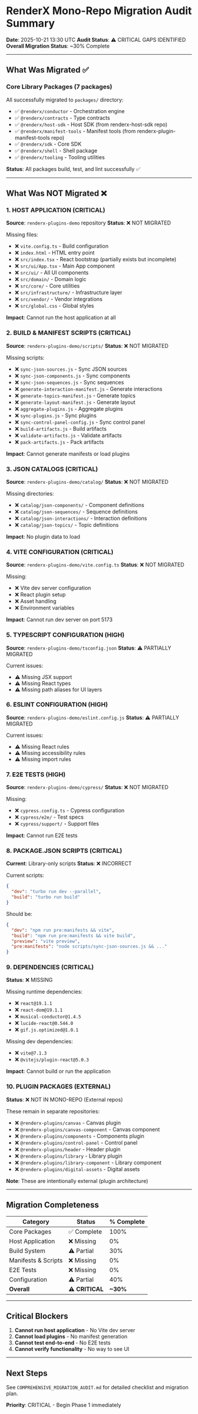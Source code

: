 # RenderX Mono-Repo Migration Audit Summary

**Date**: 2025-10-21 13:30 UTC
**Audit Status**: ⚠️ CRITICAL GAPS IDENTIFIED
**Overall Migration Status**: ~30% Complete

---

## What Was Migrated ✅

### Core Library Packages (7 packages)
All successfully migrated to `packages/` directory:
- ✅ `@renderx/conductor` - Orchestration engine
- ✅ `@renderx/contracts` - Type contracts
- ✅ `@renderx/host-sdk` - Host SDK (from renderx-host-sdk repo)
- ✅ `@renderx/manifest-tools` - Manifest tools (from renderx-plugin-manifest-tools repo)
- ✅ `@renderx/sdk` - Core SDK
- ✅ `@renderx/shell` - Shell package
- ✅ `@renderx/tooling` - Tooling utilities

**Status**: All packages build, test, and lint successfully ✅

---

## What Was NOT Migrated ❌

### 1. HOST APPLICATION (CRITICAL)
**Source**: `renderx-plugins-demo` repository
**Status**: ❌ NOT MIGRATED

Missing files:
- ❌ `vite.config.ts` - Build configuration
- ❌ `index.html` - HTML entry point
- ❌ `src/index.tsx` - React bootstrap (partially exists but incomplete)
- ❌ `src/ui/App.tsx` - Main App component
- ❌ `src/ui/` - All UI components
- ❌ `src/domain/` - Domain logic
- ❌ `src/core/` - Core utilities
- ❌ `src/infrastructure/` - Infrastructure layer
- ❌ `src/vendor/` - Vendor integrations
- ❌ `src/global.css` - Global styles

**Impact**: Cannot run the host application at all

### 2. BUILD & MANIFEST SCRIPTS (CRITICAL)
**Source**: `renderx-plugins-demo/scripts/`
**Status**: ❌ NOT MIGRATED

Missing scripts:
- ❌ `sync-json-sources.js` - Sync JSON sources
- ❌ `sync-json-components.js` - Sync components
- ❌ `sync-json-sequences.js` - Sync sequences
- ❌ `generate-interaction-manifest.js` - Generate interactions
- ❌ `generate-topics-manifest.js` - Generate topics
- ❌ `generate-layout-manifest.js` - Generate layout
- ❌ `aggregate-plugins.js` - Aggregate plugins
- ❌ `sync-plugins.js` - Sync plugins
- ❌ `sync-control-panel-config.js` - Sync control panel
- ❌ `build-artifacts.js` - Build artifacts
- ❌ `validate-artifacts.js` - Validate artifacts
- ❌ `pack-artifacts.js` - Pack artifacts

**Impact**: Cannot generate manifests or load plugins

### 3. JSON CATALOGS (CRITICAL)
**Source**: `renderx-plugins-demo/catalog/`
**Status**: ❌ NOT MIGRATED

Missing directories:
- ❌ `catalog/json-components/` - Component definitions
- ❌ `catalog/json-sequences/` - Sequence definitions
- ❌ `catalog/json-interactions/` - Interaction definitions
- ❌ `catalog/json-topics/` - Topic definitions

**Impact**: No plugin data to load

### 4. VITE CONFIGURATION (CRITICAL)
**Source**: `renderx-plugins-demo/vite.config.ts`
**Status**: ❌ NOT MIGRATED

Missing:
- ❌ Vite dev server configuration
- ❌ React plugin setup
- ❌ Asset handling
- ❌ Environment variables

**Impact**: Cannot run dev server on port 5173

### 5. TYPESCRIPT CONFIGURATION (HIGH)
**Source**: `renderx-plugins-demo/tsconfig.json`
**Status**: ⚠️ PARTIALLY MIGRATED

Current issues:
- ⚠️ Missing JSX support
- ⚠️ Missing React types
- ⚠️ Missing path aliases for UI layers

### 6. ESLINT CONFIGURATION (HIGH)
**Source**: `renderx-plugins-demo/eslint.config.js`
**Status**: ⚠️ PARTIALLY MIGRATED

Current issues:
- ⚠️ Missing React rules
- ⚠️ Missing accessibility rules
- ⚠️ Missing import rules

### 7. E2E TESTS (HIGH)
**Source**: `renderx-plugins-demo/cypress/`
**Status**: ❌ NOT MIGRATED

Missing:
- ❌ `cypress.config.ts` - Cypress configuration
- ❌ `cypress/e2e/` - Test specs
- ❌ `cypress/support/` - Support files

**Impact**: Cannot run E2E tests

### 8. PACKAGE.JSON SCRIPTS (CRITICAL)
**Current**: Library-only scripts
**Status**: ❌ INCORRECT

Current scripts:
```json
{
  "dev": "turbo run dev --parallel",
  "build": "turbo run build"
}
```

Should be:
```json
{
  "dev": "npm run pre:manifests && vite",
  "build": "npm run pre:manifests && vite build",
  "preview": "vite preview",
  "pre:manifests": "node scripts/sync-json-sources.js && ..."
}
```

### 9. DEPENDENCIES (CRITICAL)
**Status**: ❌ MISSING

Missing runtime dependencies:
- ❌ `react@19.1.1`
- ❌ `react-dom@19.1.1`
- ❌ `musical-conductor@1.4.5`
- ❌ `lucide-react@0.544.0`
- ❌ `gif.js.optimized@1.0.1`

Missing dev dependencies:
- ❌ `vite@7.1.3`
- ❌ `@vitejs/plugin-react@5.0.3`

**Impact**: Cannot build or run the application

### 10. PLUGIN PACKAGES (EXTERNAL)
**Status**: ❌ NOT IN MONO-REPO (External repos)

These remain in separate repositories:
- ❌ `@renderx-plugins/canvas` - Canvas plugin
- ❌ `@renderx-plugins/canvas-component` - Canvas component
- ❌ `@renderx-plugins/components` - Components plugin
- ❌ `@renderx-plugins/control-panel` - Control panel
- ❌ `@renderx-plugins/header` - Header plugin
- ❌ `@renderx-plugins/library` - Library plugin
- ❌ `@renderx-plugins/library-component` - Library component
- ❌ `@renderx-plugins/digital-assets` - Digital assets

**Note**: These are intentionally external (plugin architecture)

---

## Migration Completeness

| Category | Status | % Complete |
|----------|--------|------------|
| Core Packages | ✅ Complete | 100% |
| Host Application | ❌ Missing | 0% |
| Build System | ⚠️ Partial | 30% |
| Manifests & Scripts | ❌ Missing | 0% |
| E2E Tests | ❌ Missing | 0% |
| Configuration | ⚠️ Partial | 40% |
| **Overall** | **⚠️ CRITICAL** | **~30%** |

---

## Critical Blockers

1. **Cannot run host application** - No Vite dev server
2. **Cannot load plugins** - No manifest generation
3. **Cannot test end-to-end** - No E2E tests
4. **Cannot verify functionality** - No way to see UI

---

## Next Steps

See `COMPREHENSIVE_MIGRATION_AUDIT.md` for detailed checklist and migration plan.

**Priority**: CRITICAL - Begin Phase 1 immediately


